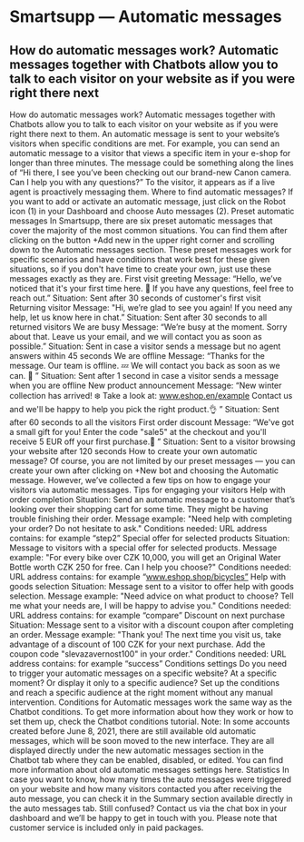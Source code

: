 # Smartsupp — Automatic messages
## How do automatic messages work? Automatic messages together with Chatbots allow you to talk to each visitor on your website as if you were right there next
How do automatic messages work?
Automatic messages together with Chatbots allow you to talk to each visitor on your website as if you were right there next to them.
An automatic message is sent to your website’s visitors when specific conditions are met. For example, you can send an automatic message to a visitor that views a specific item in your e-shop for longer than three minutes. The message could be something along the lines of “Hi there, I see you’ve been checking out our brand-new Canon camera. Can I help you with any questions?” To the visitor, it appears as if a live agent is proactively messaging them.
Where to find automatic messages?
If you want to add or activate an automatic message, just click on the Robot icon (1) in your Dashboard and choose Auto messages (2).
Preset automatic messages
In Smartsupp, there are six preset automatic messages that cover the majority of the most common situations. You can find them after clicking on the button +Add new in the upper right corner and scrolling down to the Automatic messages section. These preset messages work for specific scenarios and have conditions that work best for these given situations, so if you don't have time to create your own, just use these messages exactly as they are.
First visit greeting
Message: “Hello, we’ve noticed that it's your first time here. 👋 If you have any questions, feel free to reach out.”
Situation: Sent after 30 seconds of customer's first visit
Returning visitor
Message: "Hi, we’re glad to see you again! If you need any help, let us know here in chat.”
Situation: Sent after 30 seconds to all returned visitors
We are busy
Message: “We’re busy at the moment. Sorry about that. Leave us your email, and we will contact you as soon as possible.”
Situation: Sent in case a visitor sends a message but no agent answers within 45 seconds
We are offline
Message: “Thanks for the message. Our team is offline. 💤 We will contact you back as soon as we can. 🙂 ”
Situation: Sent after 1 second in case a visitor sends a message when you are offline
New product announcement
Message: “New winter collection has arrived! ❄️ Take a look at: www.eshop.en/example Contact us and we'll be happy to help you pick the right product.👌 ”
Situation: Sent after 60 seconds to all the visitors
First order discount
Message: “We've got a small gift for you! Enter the code "sale5" at the checkout and you'll receive 5 EUR off your first purchase.💸 ”
Situation: Sent to a visitor browsing your website after 120 seconds
How to create your own automatic message?
Of course, you are not limited by our preset messages — you can create your own after clicking on +New bot and choosing the Automatic message.
However, we’ve collected a few tips on how to engage your visitors via automatic messages.
Tips for engaging your visitors
Help with order completion
Situation: Send an automatic message to a customer that’s looking over their shopping cart for some time. They might be having trouble finishing their order.
Message example: "Need help with completing your order? Do not hesitate to ask." 
Conditions needed:
URL address contains: for example “step2”
Special offer for selected products
Situation: Message to visitors with a special offer for selected products.
Message example: "For every bike over CZK 10,000, you will get an Original Water Bottle worth CZK 250 for free. Can I help you choose?" 
Conditions needed:
URL address contains: for example “www.eshop.shop/bicycles”
Help with goods selection
Situation: Message sent to a visitor to offer help with goods selection.
Message example: "Need advice on what product to choose? Tell me what your needs are, I will be happy to advise you." 
Conditions needed:
URL address contains: for example “compare”
Discount on next purchase
Situation: Message sent to a visitor with a discount coupon after completing an order.
Message example: "Thank you! The next time you visit us, take advantage of a discount of 100 CZK for your next purchase. Add the coupon code "slevazavernost100" in your order." 
Conditions needed:
URL address contains: for example “success”
Conditions settings
Do you need to trigger your automatic messages on a specific website? At a specific moment? Or display it only to a specific audience? Set up the conditions and reach a specific audience at the right moment without any manual intervention.
Conditions for Automatic messages work the same way as the Chatbot conditions. To get more information about how they work or how to set them up, check the Chatbot conditions tutorial.
Note: In some accounts created before June 8, 2021, there are still available old automatic messages, which will be soon moved to the new interface. They are all displayed directly under the new automatic messages section in the Chatbot tab where they can be enabled, disabled, or edited. You can find more information about old automatic messages settings here.
Statistics
In case you want to know, how many times the auto messages were triggered on your website and how many visitors contacted you after receiving the auto message, you can check it in the Summary section available directly in the auto messages tab.
Still confused? Contact us via the chat box in your dashboard and we’ll be happy to get in touch with you. Please note that customer service is included only in paid packages.


